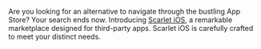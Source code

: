 Are you looking for an alternative to navigate through the bustling App Store? Your search ends now. Introducing [Scarlet iOS](https://scarlet-ios.net/), a remarkable marketplace designed for third-party apps. Scarlet iOS is carefully crafted to meet your distinct needs.
